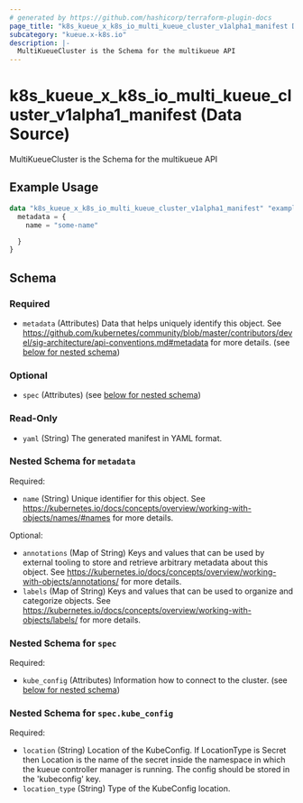 ```yaml
---
# generated by https://github.com/hashicorp/terraform-plugin-docs
page_title: "k8s_kueue_x_k8s_io_multi_kueue_cluster_v1alpha1_manifest Data Source - terraform-provider-k8s"
subcategory: "kueue.x-k8s.io"
description: |-
  MultiKueueCluster is the Schema for the multikueue API
---
```


# k8s_kueue_x_k8s_io_multi_kueue_cluster_v1alpha1_manifest (Data Source)

MultiKueueCluster is the Schema for the multikueue API

## Example Usage

```terraform
data "k8s_kueue_x_k8s_io_multi_kueue_cluster_v1alpha1_manifest" "example" {
  metadata = {
    name = "some-name"

  }
}
```

<!-- schema generated by tfplugindocs -->
## Schema

### Required

- `metadata` (Attributes) Data that helps uniquely identify this object. See https://github.com/kubernetes/community/blob/master/contributors/devel/sig-architecture/api-conventions.md#metadata for more details. (see [below for nested schema](#nestedatt--metadata))

### Optional

- `spec` (Attributes) (see [below for nested schema](#nestedatt--spec))

### Read-Only

- `yaml` (String) The generated manifest in YAML format.

<a id="nestedatt--metadata"></a>
### Nested Schema for `metadata`

Required:

- `name` (String) Unique identifier for this object. See https://kubernetes.io/docs/concepts/overview/working-with-objects/names/#names for more details.

Optional:

- `annotations` (Map of String) Keys and values that can be used by external tooling to store and retrieve arbitrary metadata about this object. See https://kubernetes.io/docs/concepts/overview/working-with-objects/annotations/ for more details.
- `labels` (Map of String) Keys and values that can be used to organize and categorize objects. See https://kubernetes.io/docs/concepts/overview/working-with-objects/labels/ for more details.


<a id="nestedatt--spec"></a>
### Nested Schema for `spec`

Required:

- `kube_config` (Attributes) Information how to connect to the cluster. (see [below for nested schema](#nestedatt--spec--kube_config))

<a id="nestedatt--spec--kube_config"></a>
### Nested Schema for `spec.kube_config`

Required:

- `location` (String) Location of the KubeConfig. If LocationType is Secret then Location is the name of the secret inside the namespace in which the kueue controller manager is running. The config should be stored in the 'kubeconfig' key.
- `location_type` (String) Type of the KubeConfig location.
